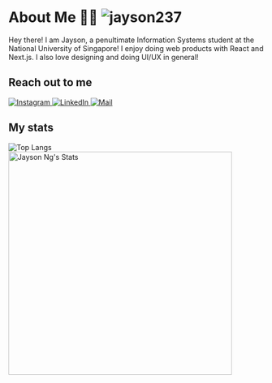# About Me 👋✨ <img src="https://komarev.com/ghpvc/?username=jayson237&label=visitors&color=121212&style=flat" alt="jayson237" />
Hey there! I am Jayson, a penultimate Information Systems student at the National University of Singapore! I enjoy doing web products with React and Next.js. I also love designing and doing UI/UX in general!

## Reach out to me
<p>
<a href="https://www.instagram.com/jinjays_/">
  <img alt="Instagram" src="https://img.shields.io/badge/Instagram-E4405F?style=for-the-badge&logo=instagram&logoColor=white"/>
</a>
<a href="https://www.linkedin.com/in/jayson-ng/">
  <img alt="LinkedIn" src="https://img.shields.io/badge/linkedin%20-%230077B5.svg?&style=for-the-badge&logo=linkedin&logoColor=white"/>
</a>
<a href="mailto:jinjayson7@gmail.com">
  <img alt="Mail" src="https://img.shields.io/badge/Gmail-D14836?style=for-the-badge&logo=gmail&logoColor=white"/>
</a>
</p>

## My stats
<img align="left" src="https://github-readme-stats.vercel.app/api/top-langs?username=ng-jayson&langs_count=10&layout=compact&count_private=true&hide_border=true&locale=en&theme=react&title_color=eeebe3&hide=roff,shell,makefile" alt="Top Langs"/>

<img align="left" width="440px" src="https://github-readme-stats.vercel.app/api?username=ng-jayson&show_icons=true&include_orgs=true&theme=react&title_color=eeebe3&icon_color=46cf76&hide_border=true&ring_color=46cf76&line_height=31" alt="Jayson Ng's Stats" />












